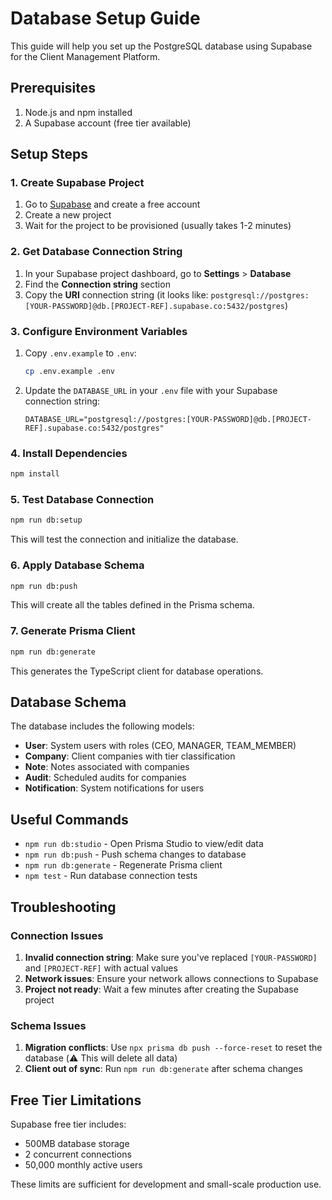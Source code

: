 # Database Setup Guide

This guide will help you set up the PostgreSQL database using Supabase for the Client Management Platform.

## Prerequisites

1. Node.js and npm installed
2. A Supabase account (free tier available)

## Setup Steps

### 1. Create Supabase Project

1. Go to [Supabase](https://supabase.com) and create a free account
2. Create a new project
3. Wait for the project to be provisioned (usually takes 1-2 minutes)

### 2. Get Database Connection String

1. In your Supabase project dashboard, go to **Settings** > **Database**
2. Find the **Connection string** section
3. Copy the **URI** connection string (it looks like: `postgresql://postgres:[YOUR-PASSWORD]@db.[PROJECT-REF].supabase.co:5432/postgres`)

### 3. Configure Environment Variables

1. Copy `.env.example` to `.env`:
   ```bash
   cp .env.example .env
   ```

2. Update the `DATABASE_URL` in your `.env` file with your Supabase connection string:
   ```
   DATABASE_URL="postgresql://postgres:[YOUR-PASSWORD]@db.[PROJECT-REF].supabase.co:5432/postgres"
   ```

### 4. Install Dependencies

```bash
npm install
```

### 5. Test Database Connection

```bash
npm run db:setup
```

This will test the connection and initialize the database.

### 6. Apply Database Schema

```bash
npm run db:push
```

This will create all the tables defined in the Prisma schema.

### 7. Generate Prisma Client

```bash
npm run db:generate
```

This generates the TypeScript client for database operations.

## Database Schema

The database includes the following models:

- **User**: System users with roles (CEO, MANAGER, TEAM_MEMBER)
- **Company**: Client companies with tier classification
- **Note**: Notes associated with companies
- **Audit**: Scheduled audits for companies
- **Notification**: System notifications for users

## Useful Commands

- `npm run db:studio` - Open Prisma Studio to view/edit data
- `npm run db:push` - Push schema changes to database
- `npm run db:generate` - Regenerate Prisma client
- `npm test` - Run database connection tests

## Troubleshooting

### Connection Issues

1. **Invalid connection string**: Make sure you've replaced `[YOUR-PASSWORD]` and `[PROJECT-REF]` with actual values
2. **Network issues**: Ensure your network allows connections to Supabase
3. **Project not ready**: Wait a few minutes after creating the Supabase project

### Schema Issues

1. **Migration conflicts**: Use `npx prisma db push --force-reset` to reset the database (⚠️ This will delete all data)
2. **Client out of sync**: Run `npm run db:generate` after schema changes

## Free Tier Limitations

Supabase free tier includes:
- 500MB database storage
- 2 concurrent connections
- 50,000 monthly active users

These limits are sufficient for development and small-scale production use.